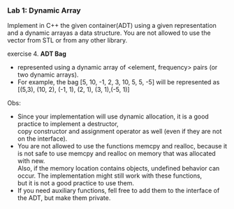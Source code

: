### Lab 1: Dynamic Array
Implement  in  C++  the  given container(ADT) using  a given  representation  and  a dynamic  arrayas a data structure. 
You are not allowed to use the vector from STL or from any other library.

exercise 4. **ADT Bag**
  - represented using a dynamic array of <element,  frequency> pairs (or  two dynamic arrays).
  - For example, the bag [5, 10, -1, 2, 3, 10, 5, 5, -5] will be represented as [(5,3), (10, 2), (-1, 1), (2, 1), (3, 1),(-5, 1)]
 
 Obs:
  - Since your implementation will use dynamic allocation, it is a good practice to implement a destructor,\
   copy  constructor  and  assignment  operator  as  well  (even  if  they  are  not  on  the interface).
  - You are not allowed to use  the functions memcpy and realloc, because it is not safe to use memcpy and realloc on memory that was allocated with new.\
    Also, if the  memory location contains  objects,  undefined  behavior  can  occur. The implementation  might  still  work  with these functions,\
    but it is not a good practice to use them.
  - If you need auxiliary functions, fell free  to add them to the interface of the ADT,  but  make them private.
